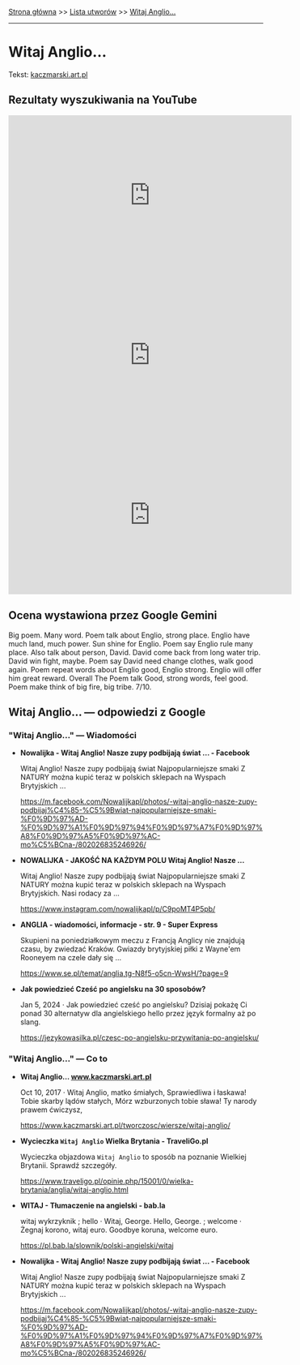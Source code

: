 [Strona główna](../index.md) >> [Lista utworów](../list.md) >> [Witaj Anglio…](638.md)

---

# Witaj Anglio…

Tekst: [kaczmarski.art.pl](https://www.kaczmarski.art.pl/tworczosc/wiersze/witaj-anglio/)

## Rezultaty wyszukiwania na YouTube

<iframe width="560" height="315" src="https://www.youtube.com/embed/YgiqvHS3mcM?si=IdontcarewhotheIRSsendsImnotpayingtaxes" title="YouTube video player" frameborder="0" allow="accelerometer; autoplay; clipboard-write; encrypted-media; gyroscope; picture-in-picture; web-share" referrerpolicy="strict-origin-when-cross-origin" allowfullscreen></iframe>

<iframe width="560" height="315" src="https://www.youtube.com/embed/b_6XgrK31lY?si=IdontcarewhotheIRSsendsImnotpayingtaxes" title="YouTube video player" frameborder="0" allow="accelerometer; autoplay; clipboard-write; encrypted-media; gyroscope; picture-in-picture; web-share" referrerpolicy="strict-origin-when-cross-origin" allowfullscreen></iframe>

<iframe width="560" height="315" src="https://www.youtube.com/embed/XHZSp9VUw4A?si=IdontcarewhotheIRSsendsImnotpayingtaxes" title="YouTube video player" frameborder="0" allow="accelerometer; autoplay; clipboard-write; encrypted-media; gyroscope; picture-in-picture; web-share" referrerpolicy="strict-origin-when-cross-origin" allowfullscreen></iframe>

## Ocena wystawiona przez Google Gemini

Big poem. Many word. Poem talk about Englio, strong place. Englio have much land, much power. Sun shine for Englio. Poem say Englio rule many place. Also talk about person, David. David come back from long water trip. David win fight, maybe. Poem say David need change clothes, walk good again. Poem repeat words about Englio good, Englio strong. Englio will offer him great reward. Overall The Poem talk Good, strong words, feel good. Poem make think of big fire, big tribe. 7/10.


## Witaj Anglio… — odpowiedzi z Google

### "Witaj Anglio…" — Wiadomości

- **Nowalijka - Witaj Anglio! Nasze zupy podbijają świat ... - Facebook**

    Witaj Anglio! Nasze zupy podbijają świat Najpopularniejsze smaki Z NATURY można kupić teraz w polskich sklepach na Wyspach Brytyjskich ... 

   <https://m.facebook.com/Nowalijkapl/photos/-witaj-anglio-nasze-zupy-podbijaj%C4%85-%C5%9Bwiat-najpopularniejsze-smaki-%F0%9D%97%AD-%F0%9D%97%A1%F0%9D%97%94%F0%9D%97%A7%F0%9D%97%A8%F0%9D%97%A5%F0%9D%97%AC-mo%C5%BCna-/802026835246926/>
- **NOWALIJKA - JAKOŚĆ NA KAŻDYM POLU  Witaj Anglio! Nasze ...**

    Witaj Anglio! Nasze zupy podbijają świat Najpopularniejsze smaki Z NATURY można kupić teraz w polskich sklepach na Wyspach Brytyjskich. Nasi rodacy za ... 

   <https://www.instagram.com/nowalijkapl/p/C9poMT4P5pb/>
- **ANGLIA - wiadomości, informacje - str. 9 - Super Express**

    Skupieni na poniedziałkowym meczu z Francją Anglicy nie znajdują czasu, by zwiedzać Kraków. Gwiazdy brytyjskiej piłki z Wayne'em Rooneyem na czele dały się ... 

   <https://www.se.pl/temat/anglia,tg-N8f5-o5cn-WwsH/?page=9>
- **Jak powiedzieć Cześć po angielsku na 30 sposobów?**

    Jan 5, 2024  ·  Jak powiedzieć cześć po angielsku? Dzisiaj pokażę Ci ponad 30 alternatyw dla angielskiego hello przez język formalny aż po slang. 

   <https://jezykowasilka.pl/czesc-po-angielsku-przywitania-po-angielsku/>

### "Witaj Anglio…" — Co to

- **Witaj Anglio… www.kaczmarski.art.pl**

    Oct 10, 2017  ·  Witaj Anglio, matko śmiałych, Sprawiedliwa i łaskawa! Tobie skarby lądów stałych, Mórz wzburzonych tobie sława! Ty narody prawem ćwiczysz, 

   <https://www.kaczmarski.art.pl/tworczosc/wiersze/witaj-anglio/>
- **Wycieczka `Witaj Anglio` Wielka Brytania - TraveliGo.pl**

    Wycieczka objazdowa `Witaj Anglio` to sposób na poznanie Wielkiej Brytanii. Sprawdź szczegóły. 

   <https://www.traveligo.pl/opinie.php/15001/0/wielka-brytania/anglia/witaj-anglio.html>
- **WITAJ - Tłumaczenie na angielski - bab.la**

    witaj wykrzyknik ; hello · Witaj, George. Hello, George. ; welcome · Żegnaj korono, witaj euro. Goodbye koruna, welcome euro. 

   <https://pl.bab.la/slownik/polski-angielski/witaj>
- **Nowalijka - Witaj Anglio! Nasze zupy podbijają świat ... - Facebook**

    Witaj Anglio! Nasze zupy podbijają świat Najpopularniejsze smaki Z NATURY można kupić teraz w polskich sklepach na Wyspach Brytyjskich ... 

   <https://m.facebook.com/Nowalijkapl/photos/-witaj-anglio-nasze-zupy-podbijaj%C4%85-%C5%9Bwiat-najpopularniejsze-smaki-%F0%9D%97%AD-%F0%9D%97%A1%F0%9D%97%94%F0%9D%97%A7%F0%9D%97%A8%F0%9D%97%A5%F0%9D%97%AC-mo%C5%BCna-/802026835246926/>

